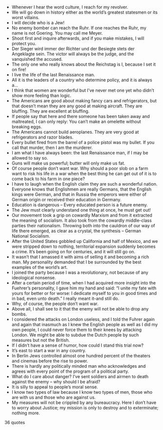  - Whenever I hear the word culture, I reach for my revolver.
 - We will go down in history either as the world’s greatest statesmen or its worst villains.
 - I will decide who is a Jew!
 - No enemy bomber can reach the Ruhr. If one reaches the Ruhr, my name is not Goering. You may call me Meyer.
 - Shoot first and inquire afterwards, and if you make mistakes, I will protect you.
 - Der Sieger wird immer der Richter und der Besiegte stets der Angeklagte sein. The victor will always be the judge, and the vanquished the accused.
 - The only one who really knows about the Reichstag is I, because I set it on fire!
 - I live the life of the last Renaissance man.
 - All it is the leaders of a country who determine policy, and it is always a...
 - I think that women are wonderful but I’ve never met one yet who didn’t show more feeling than logic.
 - The Americans are good about making fancy cars and refrigerators, but that doesn’t mean they are any good at making aircraft. They are bluffing. They are excellent at bluffing.
 - If people say that here and there someone has been taken away and maltreated, I can only reply: You can’t make an omelette without breaking eggs.
 - The Americans cannot build aeroplanes. They are very good at refrigerators and razor blades.
 - Every bullet fired from the barrel of a police pistol was my bullet. If you call that murder, then I am the murderer.
 - I am what I have always been: the last Renaissance man, if I may be allowed to say so.
 - Guns will make us powerful; butter will only make us fat.
 - Of course people don’t want war. Why should a poor slob on a farm want to risk his life in a war when the best thing he can get out of it is to come back to his farm in one piece?
 - I have to laugh when the English claim they are such a wonderful nation. Everyone knows that Englishmen are really Germans, that the English kings were German, and that in Russia the emperors were either of German origin or received their education in Germany.
 - Education is dangerous – Every educated person is a future enemy.
 - The Jew must clearly understand one thing at once, he must get out!
 - Our movement took a grip on cowardly Marxism and from it extracted the meaning of socialism. It also took from the cowardly middle-class parties their nationalism. Throwing both into the cauldron of our way of life there emerged, as clear as a crystal, the synthesis – German National Socialism.
 - After the United States gobbled up California and half of Mexico, and we were stripped down to nothing, territorial expansion suddenly becomes a crime. It’s been going on for centuries, and it will still go on.
 - It wasn’t that I amassed it with aims of selling it and becoming a rich man. My personality demanded that I be surrounded by the best examples of the world’s art.
 - I joined the party because I was a revolutionary, not because of any ideological nonsense.
 - After a certain period of time, when I had acquired more insight into the Fuehrer’s personality, I gave him my hand and said: “I unite my fate with yours for better or for worse: I dedicate myself to you in good times and in bad, even unto death.” I really meant it-and still do.
 - Why, of course, the people don’t want war.
 - Above all, I shall see to it that the enemy will not be able to drop any bombs.
 - I considered the attacks on London useless, and I told the Fuhrer again and again that inasmuch as I knew the English people as well as I did my own people, I could never force them to their knees by attacking London. We might be able to subdue the Dutch people by such measures but not the British.
 - If I didn’t have a sense of humor, how could I stand this trial now?
 - It’s east to start a war in any country.
 - In Berlin Jews controlled almost one hundred percent of the theaters and cinemas before the rise to power.
 - There is hardly any politically minded man who acknowledges and agrees with every point of the program of a political party.
 - What do I care about danger? I’ve sent soldiers and airmen to death against the enemy – why should I be afraid?
 - It is silly to appeal to people’s moral sense.
 - I know two types of law because I know two types of men, those who are with us and those who are against us.
 - My measures will not be crippled by any bureaucracy. Here I don’t have to worry about Justice; my mission is only to destroy and to exterminate; nothing more.

36 quotes